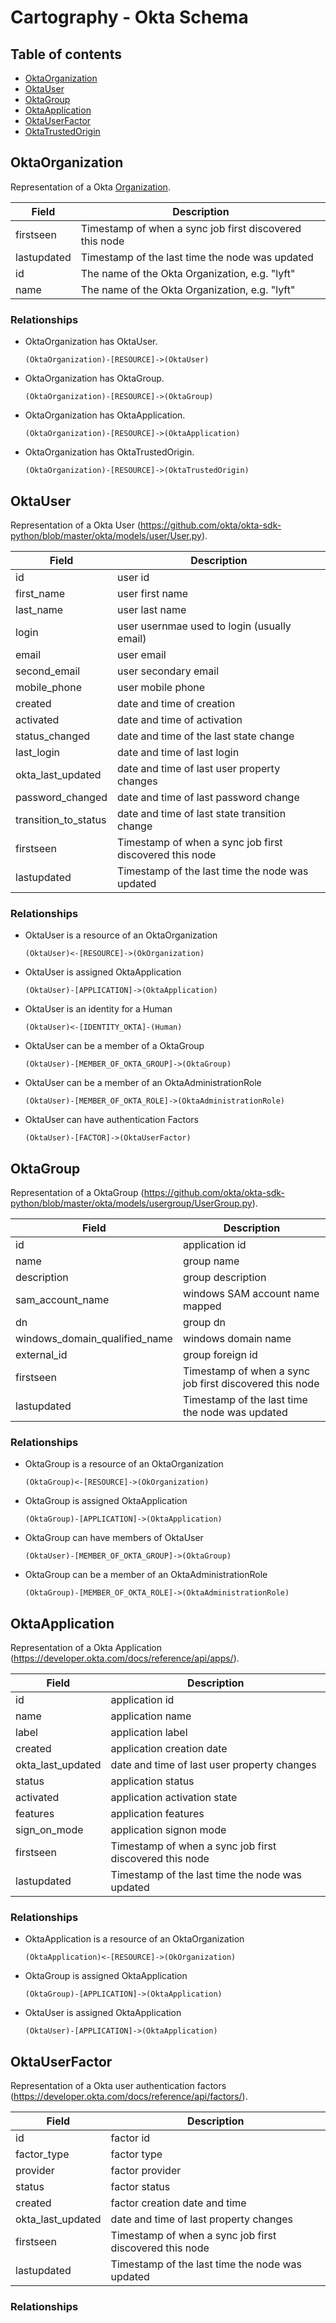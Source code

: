 # Cartography - Okta Schema

## Table of contents

- [OktaOrganization](#oktaorganization)
- [OktaUser](#oktauser)
- [OktaGroup](#oktagroup)
- [OktaApplication](#oktaapplication)
- [OktaUserFactor](#oktauserfactor)
- [OktaTrustedOrigin](#oktatrustedorigin)


## OktaOrganization

Representation of a Okta [Organization](https://developer.okta.com/docs/concepts/okta-organizations/).


| Field | Description |
|-------|--------------| 
| firstseen| Timestamp of when a sync job first discovered this node  |
| lastupdated |  Timestamp of the last time the node was updated | 
| id | The name of the Okta Organization, e.g. "lyft" |
| name | The name of the Okta Organization, e.g. "lyft"

### Relationships

- OktaOrganization has OktaUser.

    ```
    (OktaOrganization)-[RESOURCE]->(OktaUser)
    ```
    
- OktaOrganization has OktaGroup.

    ```
    (OktaOrganization)-[RESOURCE]->(OktaGroup)
    ```
- OktaOrganization has OktaApplication.

    ```
    (OktaOrganization)-[RESOURCE]->(OktaApplication)
    ```
- OktaOrganization has OktaTrustedOrigin.

    ```
    (OktaOrganization)-[RESOURCE]->(OktaTrustedOrigin)
    ```
 ## OktaUser
 
 Representation of a Okta User (https://github.com/okta/okta-sdk-python/blob/master/okta/models/user/User.py).

| Field | Description |
|-------|--------------| 
| id | user id  |
| first_name | user first name  |
| last_name | user last name  |
| login | user usernmae used to login (usually email) |
| email | user email |
| second_email | user secondary email |
| mobile_phone | user mobile phone |
| created | date and time of creation |
| activated | date and time of activation |
| status_changed | date and time of the last state change |
| last_login | date and time of last login |
| okta_last_updated | date and time of last user property changes |
| password_changed | date and time of last password change |
| transition_to_status | date and time of last state transition change |
| firstseen| Timestamp of when a sync job first discovered this node  |
| lastupdated |  Timestamp of the last time the node was updated | 

 ### Relationships
 
 - OktaUser is a resource of an OktaOrganization
    ```
    (OktaUser)<-[RESOURCE]->(OkOrganization)
    ```
 - OktaUser is assigned OktaApplication
 
    ```
    (OktaUser)-[APPLICATION]->(OktaApplication)
    ```
 - OktaUser is an identity for a Human
 
    ```
    (OktaUser)<-[IDENTITY_OKTA]-(Human)
    ```
 - OktaUser can be a member of a OktaGroup
     ```
    (OktaUser)-[MEMBER_OF_OKTA_GROUP]->(OktaGroup)
    ```
 - OktaUser can be a member of an OktaAdministrationRole
     ```
    (OktaUser)-[MEMBER_OF_OKTA_ROLE]->(OktaAdministrationRole)
    ```
 - OktaUser can have authentication Factors
     ```
    (OktaUser)-[FACTOR]->(OktaUserFactor)
    ```
 
 ## OktaGroup
 Representation of a OktaGroup (https://github.com/okta/okta-sdk-python/blob/master/okta/models/usergroup/UserGroup.py).
 
| Field | Description |
|-------|--------------| 
| id | application id  |
| name | group name |
| description | group description |
| sam_account_name | windows SAM account name mapped
| dn | group dn |
| windows_domain_qualified_name | windows domain name |
| external_id | group foreign id |
| firstseen| Timestamp of when a sync job first discovered this node  |
| lastupdated |  Timestamp of the last time the node was updated | 

 ### Relationships
  - OktaGroup is a resource of an OktaOrganization
    ```
    (OktaGroup)<-[RESOURCE]->(OkOrganization)
    ```
 - OktaGroup is assigned OktaApplication
 
    ```
    (OktaGroup)-[APPLICATION]->(OktaApplication)
    ```
 - OktaGroup can have members of OktaUser
     ```
    (OktaUser)-[MEMBER_OF_OKTA_GROUP]->(OktaGroup)
    ```
 - OktaGroup can be a member of an OktaAdministrationRole
     ```
    (OktaGroup)-[MEMBER_OF_OKTA_ROLE]->(OktaAdministrationRole)
    ```
 ## OktaApplication
Representation of a Okta Application (https://developer.okta.com/docs/reference/api/apps/).

| Field | Description |
|-------|--------------| 
| id | application id |
| name | application name |
| label | application label |
| created | application creation date |
| okta_last_updated | date and time of last user property changes |
| status | application status |
| activated | application activation state |
| features | application features |
| sign_on_mode | application signon mode |
| firstseen| Timestamp of when a sync job first discovered this node  |
| lastupdated |  Timestamp of the last time the node was updated | 

### Relationships
  - OktaApplication is a resource of an OktaOrganization
    ```
    (OktaApplication)<-[RESOURCE]->(OkOrganization)
    ```
 - OktaGroup is assigned OktaApplication
 
    ```
    (OktaGroup)-[APPLICATION]->(OktaApplication)
    ```
 - OktaUser is assigned OktaApplication
 
    ```
    (OktaUser)-[APPLICATION]->(OktaApplication)
    ```
 ## OktaUserFactor
Representation of a Okta user authentication factors (https://developer.okta.com/docs/reference/api/factors/).

| Field | Description |
|-------|--------------| 
| id | factor id |
| factor_type | factor type |
| provider | factor provider |
| status | factor status |
| created | factor creation date and time |
| okta_last_updated | date and time of last property changes |
| firstseen| Timestamp of when a sync job first discovered this node  |
| lastupdated |  Timestamp of the last time the node was updated | 

### Relationships

   